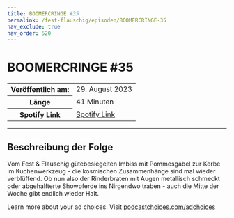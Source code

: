 ```yaml
---
title: BOOMERCRINGE #35
permalink: /fest-flauschig/episoden/BOOMERCRINGE-35
nav_exclude: true
nav_order: 520
---
```


# BOOMERCRINGE #35
<table class="resp-table dcf-table dcf-table-responsive dcf-table-bordered dcf-table-striped dcf-w-100%">
                    <tbody>
                        <tr>
                            <th scope="row">Veröffentlich am:</th>
                            <td data-label="Veröffentlich am:">29. August 2023</td>
                        </tr>
                        <tr>
                            <th scope="row">Länge </th>
                            <td data-label="Länge ">41 Minuten</td>
                        </tr><tr>
                                <th scope="row">Spotify Link</th>
                                <td data-label="Spotify Link"><a href="https://open.spotify.com/episode/6VCjgdDVztUkTvVYsdLNBL">Spotify Link</a></td>
                            </tr></tbody>
                </table>

***

## Beschreibung der Folge

<div>
<p>Vom Fest &amp; Flauschig gütebesiegelten Imbiss mit Pommesgabel zur Kerbe im Kuchenwerkzeug - die kosmischen Zusammenhänge sind mal wieder verblüffend. Ob nun also der Rinderbraten mit Augen metallisch schmeckt oder abgehalfterte Showpferde ins Nirgendwo traben - auch die Mitte der Woche gibt endlich wieder Halt.</p><p> </p><p>Learn more about your ad choices. Visit <a href="https://podcastchoices.com/adchoices" rel="nofollow">podcastchoices.com/adchoices</a></p>  
</div>

